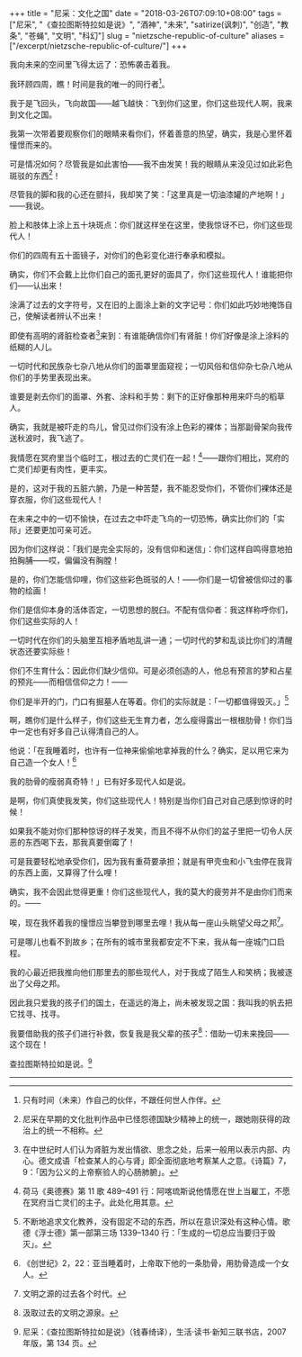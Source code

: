 +++
title = "尼采：文化之国"
date = "2018-03-26T07:09:10+08:00"
tags = ["尼采", "《查拉图斯特拉如是说》", "酒神", "未来", "satirize(讽刺)", "创造", "教条", "苍蝇", "文明", "科幻"]
slug = "nietzsche-republic-of-culture"
aliases = ["/excerpt/nietzsche-republic-of-culture/"]
+++

我向未来的空间里飞得太远了：恐怖袭击着我。

我环顾四周，瞧！时间是我的唯一的同行者[^1]。

我于是飞回头，飞向故国——越飞越快：飞到你们这里，你们这些现代人啊，我来到文化之国。

我第一次带着要观察你们的眼睛来看你们，怀着善意的热望，确实，我是心里怀着憧憬而来的。

可是情况如何？尽管我是如此害怕——我不由发笑！我的眼睛从来没见过如此彩色斑驳的东西[^2]！

尽管我的脚和我的心还在颤抖，我却笑了笑：「这里真是一切油漆罐的产地啊！」——我说。

脸上和肢体上涂上五十块斑点：你们就这样坐在这里，使我惊讶不已，你们这些现代人！

你们的四周有五十面镜子，对你们的色彩变化进行奉承和模拟。

确实，你们不会戴上比你们自己的面孔更好的面具了，你们这些现代人！谁能把你们——认出来！

涂满了过去的文字符号，又在旧的上面涂上新的文字记号：你们如此巧妙地掩饰自己，使解读者辨认不出来！

即使有高明的肾脏检查者[^3]来到：有谁能确信你们有肾脏！你们好像是涂上涂料的纸糊的人儿。

一切时代和民族杂七杂八地从你们的面罩里面窥视；一切风俗和信仰杂七杂八地从你们的手势里表现出来。

谁要是剥去你们的面罩、外套、涂料和手势：剩下的正好像那种用来吓鸟的稻草人。

确实，我就是被吓走的鸟儿，曾见过你们没有涂上色彩的裸体；当那副骨架向我传送秋波时，我飞逃了。

我情愿在冥府里当个临时工，根过去的亡灵们在一起！[^4]——跟你们相比，冥府的亡灵们却更有肉性，更丰实。

是的，这对于我的五脏六腑，乃是一种苦楚，我不能忍受你们，不管你们裸体还是穿衣服，你们这些现代人！

在未来之中的一切不愉快，在过去之中吓走飞鸟的一切恐怖，确实比你们的「实际」还要更加可亲可近。

因为你们这样说：「我们是完全实际的，没有信仰和迷信」：你们这样自鸣得意地拍拍胸脯——哎，偏偏没有胸膛！

是的，你们怎能信仰哩，你们这些彩色斑驳的人！——你们是一切曾被信仰过的事物的绘画！

你们是信仰本身的活体否定，一切思想的脱臼。不配有信仰者：我这样称呼你们，你们这些实际的人！

一切时代在你们的头脑里互相矛盾地乱讲一通；一切时代的梦和乱谈比你们的清醒状态还要实际些！

你们不生育什么：因此你们缺少信仰。可是必须创造的人，他总有预言的梦和占星的预兆——而相信信仰之力！——

你们是半开的门，门口有掘墓人在等着。你们的实际就是：「一切都值得毁灭。」[^5]

啊，瞧你们是什么样子，你们这些无生育力者，怎么瘦得露出一根根肋骨！你们当中一定也有好多自己认得清自己的人。

他说：「在我睡着时，也许有一位神来偷偷地拿掉我的什么？确实，足以用它来为自己造一个女人！[^6]

我的肋骨的瘦弱真奇特！」已有好多现代人如是说。

是啊，你们真使我发笑，你们这些现代人！特别是当你们自己对自己感到惊讶的时候！

如果我不能对你们那种惊讶的样子发笑，而且不得不从你们的盆子里把一切令人厌恶的东西喝下去，那我真要倒霉了！

可是我要轻松地承受你们，因为我有重荷要承担；就是有甲壳虫和小飞虫停在我背的东西上面，又算得了什么哩！

确实，我不会因此觉得更重！你们这些现代人，我的莫大的疲劳并不是由你们而来的。——

唉，现在我怀着我的憧憬应当攀登到哪里去哩！我从每一座山头眺望父母之邦[^7]。

可是哪儿也看不到故乡；在所有的城市里我都安定不下来，我从每一座城门口启程。

我的心最近把我推向他们那里去的那些现代人，对于我成了陌生人和笑柄；我被逐出了父母之邦。

因此我只爱我的孩子们的国土，在遥远的海上，尚未被发现之国：我叫我的帆去把它找寻、找寻。

我要借助我的孩子们进行补救，恢复我是我父辈的孩子[^8]：借助一切未来挽回——这个现在！

查拉图斯特拉如是说。[^9]

---

[^1]: 只有时间（未来）作自己的伙伴，不跟任何世人作伴。
[^2]: 尼采在早期的文化批判作品中已怪怨德国缺少精神上的统一，跟她刚获得的政治上的统一不相称。
[^3]: 在中世纪时人们认为肾脏为发出情欲、思念之处，后来一般用以表示内部、内心。德文成语「检查某人的心与肾」即全面彻底地考察某人之意。《诗篇》7，9：「因为公义的上帝察验人的心肠肺腑」。
[^4]: 荷马《奥德赛》第 11 歌 489–491 行：阿喀琉斯说他情愿在世上当雇工，不愿在冥府当亡灵们的主子。此处化用其意。
[^5]: 不断地追求文化教养，没有固定不动的东西，所以在意识深处有这种心情。歌德《浮士德》第一部第三场 1339–1340 行：「生成的一切总应当要归于毁灭」。
[^6]: 《创世纪》2，22：亚当睡着时，上帝取下他的一条肋骨，用肋骨造成一个女人。
[^7]: 文明之源的过去各个时代。
[^8]: 汲取过去的文明之源泉。
[^9]: 尼采：《查拉图斯特拉如是说》（钱春绮译），生活·读书·新知三联书店，2007 年版，第 134 页。
